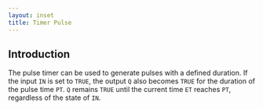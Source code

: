 ```yaml
---
layout: inset
title: Timer Pulse
---
```


## Introduction

The pulse timer can be used to generate pulses with a defined duration.
If the input `IN` is set to `TRUE`, the output `Q` also becomes `TRUE` for the duration of the pulse time `PT`.
`Q` remains `TRUE` until the current time `ET` reaches `PT`, regardless of the state of `IN`. 
